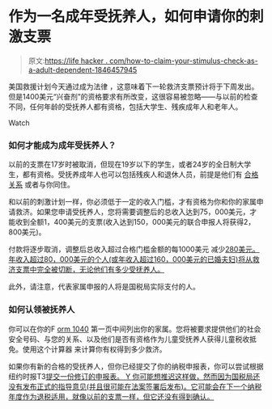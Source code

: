 # 作为一名成年受抚养人，如何申请你的刺激支票

> 原文:[https://life hacker . com/how-to-claim-your-stimulus-check-as-a-adult-dependent-1846457945](https://lifehacker.com/how-to-claim-your-stimulus-check-as-an-adult-dependent-1846457945)

美国救援计划今天通过成为法律 ，这意味着下一轮救济支票预计将于下周发出。但是1400美元“兴奋剂”的资格要求有所改变，这很容易被忽略——与以前的检查不同，任何年龄的受抚养人都有资格，包括大学生、残疾成年人和老年人。

Watch

### 如何才能成为成年受抚养人？

以前的支票在17岁时被取消，但现在19岁以下的学生，或者24岁的全日制大学生，都有资格。受抚养成年人也可以包括残疾人和退休人员，前提是他们有 [合格关系](https://www.irs.gov/publications/p501#en_US_2019_publink1000220868) 或者与你同住。 

和以前的刺激计划一样，你必须低于一定的收入门槛，才有资格为你和你的家属申请救济。如果您申请受抚养人，您将需要调整后的总收入达到75，000美元，才能收到全额1，400美元的支票(收入达到150，000美元的联合申报人将获得2，800美元)。

付款将逐步取消，调整后总收入超过合格门槛金额的每1000美元 减少[280美元。年收入超过80，000美元的个人(或年收入超过160，000美元的已婚夫妇)将从救济支票中完全被切断，无论他们有多少受抚养人。](https://www.kiplinger.com/taxes/602380/who-wont-get-a-third-stimulus-check-under-the-new-senate-plan) 

此外，请注意，代表家属申报的人将是国税局实际支付的人。

### **如何认领被抚养人**

你可以在你的F [orm 1040](https://www.irs.gov/pub/irs-pdf/f1040.pdf) 第一页中间列出你的家属。您将被要求提供他们的社会安全号码、与您的关系、以及他们是否有资格作为儿童受抚养人获得儿童税收抵免。使用这个计算器 来计算你有权得到多少救济。

如果你有新的合格的受抚养人，但你已经提交了你的纳税申报表，你可以尝试根据纽约时报T3[提交一份修订的申报表。 Y 你可能想推迟这样做，然而因为国税局还没有发布正式的指导意见(并且很可能在法案签署后发布)。它可能会在下一个纳税年度作为退税适用，就像以前的支票一样，但它还没有得到确认。](https://www.nytimes.com/live/2021/03/06/business/stimulus-check-plan-details)
